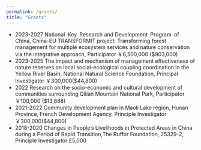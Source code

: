```yaml
---
permalink: /grants/
title: "Grants"
---
```


- 2023-2027 National Key Research and Development Program of China, China-EU TRANSFORMIT project: Transforming forest management for multiple ecosystem services and nature conservation via the integrative approach, Participator ￥6,500,000 ($903,000)
- 2023-2025 The impact and mechanism of management effectiveness of nature reserves on local social-ecological coupling coordination in the Yellow River Basin, National Natural Science Foundation, Principal Investigator ￥300,000($44,800)
- 2022 Research on the socio-economic and cultural development of communities surrounding Qilian Mountain National Park, Participator  ￥100,000 ($13,888)
- 2021-2022 Community development plan in Maoli Lake region, Hunan Province, French Development Agency, Principle Investigator ￥300,000($44,800)
- 2018-2020 Changes in People’s Livelihoods in Protected Areas in China during a Period of Rapid Transition,The Ruffor Foundation, 25329-2, Principle Investigator £5,000


